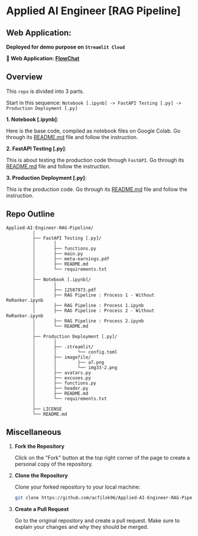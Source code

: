 # Applied AI Engineer [RAG Pipeline]

## Web Application:

**Deployed for demo purpose on `Streamlit Cloud`**

**🔗 Web Application**: **[FlowChat](https://rag-pdf-blu-1-242.streamlit.app/)** 

## Overview

This `repo` is divided into 3 parts. 

Start in this sequence: `Notebook [.ipynb] -> FastAPI Testing [.py] -> Production Deployment [.py]`



**1. Notebook [.ipynb]**: 

Here is the base code, compiled as notebook files on Google Colab. Go through its [README.md](https://github.com/acfilok96/Applied-AI-Engineer-RAG-Pipeline/blob/main/Notebook%20%5B.ipynb%5D/README.md) file and follow
the instruction.

**2. FastAPI Testing [.py]**: 

This is about testing the production code through `FastAPI`. Go through its [README.md](https://github.com/acfilok96/Applied-AI-Engineer-RAG-Pipeline/blob/main/FastAPI%20Testing%20%5B.py%5D/README.md) file and follow
the instruction.

**3. Production Deployment [.py]**: 

This is the production code. Go through its [README.md](https://github.com/acfilok96/Applied-AI-Engineer-RAG-Pipeline/blob/main/Production%20Deployment%20%5B.py%5D/README.md) file and follow the instruction.


## Repo Outline

```
Applied-AI-Engineer-RAG-Pipeline/
          │
          ├── FastAPI Testing [.py]/
          │       │
          │       ├── functions.py
          │       ├── main.py
          │       ├── meta-earnings.pdf
          │       ├── README.md
          │       └── requirements.txt
          │
          ├── Notebook [.ipynb]/
          │       │
          │       ├── 12587973.pdf
          │       ├── RAG Pipeline : Process 1 - Without ReRanker.ipynb
          │       ├── RAG Pipeline : Process 1.ipynb
          │       ├── RAG Pipeline : Process 2 - Without ReRanker.ipynb
          │       ├── RAG Pipeline : Process 2.ipynb
          │       └── README.md
          │
          ├── Production Deployment [.py]/
          │       │
          │       ├── .streamlit/
          │       │        └── config.toml
          │       ├── imagefile/
          │       │        ├── a7.png
          │       │        └── img33-2.png
          │       ├── avatars.py
          │       ├── excuses.py
          │       ├── functions.py
          │       ├── header.py
          │       ├── README.md
          │       └── requirements.txt
          │
          ├── LICENSE
          └── README.md
```


## Miscellaneous


1. **Fork the Repository**

   Click on the "Fork" button at the top right corner of the page to create a personal copy of the repository.

2. **Clone the Repository**

   Clone your forked repository to your local machine:
   ```bash
   git clone https://github.com/acfilok96/Applied-AI-Engineer-RAG-Pipeline.git
   ```

3. **Create a Pull Request**

   Go to the original repository and create a pull request. Make sure to explain your changes and why they should be merged.
